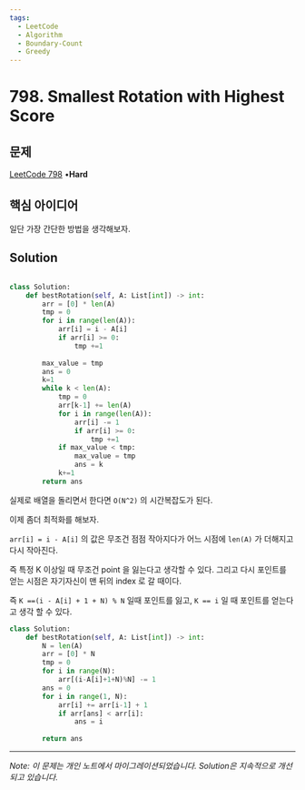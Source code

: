 ```yaml
---
tags:
  - LeetCode
  - Algorithm
  - Boundary-Count
  - Greedy
---
```


# 798. Smallest Rotation with Highest Score

## 문제

[LeetCode 798](https://leetcode.com/problems/smallest-rotation-with-highest-score/) •**Hard**

## 핵심 아이디어

일단 가장 간단한 방법을 생각해보자.

## Solution

```python

class Solution:
    def bestRotation(self, A: List[int]) -> int:
        arr = [0] * len(A)
        tmp = 0
        for i in range(len(A)):
            arr[i] = i - A[i]
            if arr[i] >= 0:
                tmp +=1
        
        max_value = tmp
        ans = 0
        k=1
        while k < len(A):
            tmp = 0
            arr[k-1] += len(A)
            for i in range(len(A)):
                arr[i] -= 1
                if arr[i] >= 0:
                    tmp +=1
            if max_value < tmp:
                max_value = tmp
                ans = k
            k+=1
        return ans
```

실제로 배열을 돌리면서 한다면 `O(N^2)` 의 시간복잡도가 된다.

이제 좀더 최적화를 해보자.

`arr[i] = i - A[i]` 의 값은 무조건 점점 작아지다가 어느 시점에 `len(A)` 가 더해지고 다시 작아진다.

즉 특정 K 이상일 때 무조건 point 을 잃는다고 생각할 수 있다. 그리고 다시 포인트를 얻는 시점은 자기자신이 맨 뒤의 index 로 갈 때이다.

즉 `K ==(i - A[i] + 1 + N) % N` 일때 포인트를 잃고, `K == i` 일 때 포인트를 얻는다고 생각 할 수 있다.

```python
class Solution:
    def bestRotation(self, A: List[int]) -> int:
        N = len(A)
        arr = [0] * N
        tmp = 0
        for i in range(N):
            arr[(i-A[i]+1+N)%N] -= 1
        ans = 0
        for i in range(1, N):
            arr[i] += arr[i-1] + 1
            if arr[ans] < arr[i]:
                ans = i
                
        return ans
```

---

*Note: 이 문제는 개인 노트에서 마이그레이션되었습니다. Solution은 지속적으로 개선되고 있습니다.*

